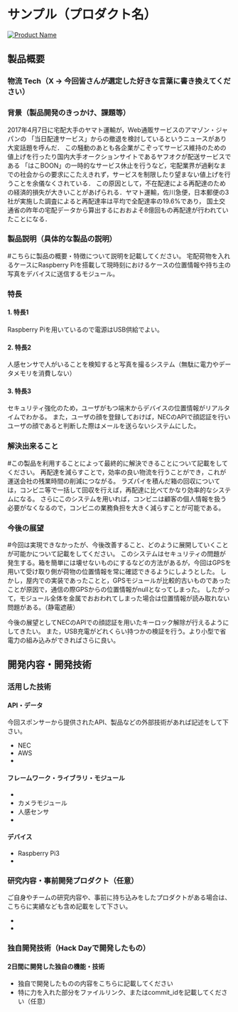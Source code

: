 # サンプル（プロダクト名）

[![Product Name](https://raw.github.com/GabLeRoux/WebMole/master/ressources/WebMole_Youtube_Video.png)](https://www.youtube.com/channel/UC4PtjOfZTbVp9DwtJv82Lzg)

## 製品概要
### 物流 Tech（X → 今回皆さんが選定した好きな言葉に書き換えてください）

### 背景（製品開発のきっかけ、課題等）
2017年4月7日に宅配大手のヤマト運輸が，Web通販サービスのアマゾン・ジャパンの
「当日配達サービス」からの撤退を検討しているというニュースがあり大変話題を呼んだ．
この騒動のあとも各企業がこぞってサービス維持のための値上げを行ったり国内大手オークションサイトであるヤフオクが配送サービスである
「はこBOON」の一時的なサービス休止を行うなど，宅配業界が過剰なまでの社会からの要求にこたえきれず，サービスを制限したり望まない値上げを行うことを余儀なくされている．
この原因として，不在配達による再配達のための経済的損失が大きいことがあげられる．ヤマト運輸，佐川急便，日本郵便の3社が実施した調査によると再配達率は平均で全配達率の19.6%であり，
国土交通省の昨年の宅配データから算出するにおおよそ8億回もの再配達が行われていたことになる．


### 製品説明（具体的な製品の説明）
#こちらに製品の概要・特徴について説明を記載してください。
宅配荷物を入れるケースにRaspberry Piを搭載して現時刻におけるケースの位置情報や持ち主の写真をデバイスに送信するモジュール。


### 特長

#### 1. 特長1
Raspberry Piを用いているので電源はUSB供給でよい。
#### 2. 特長2
人感センサで人がいることを検知すると写真を撮るシステム（無駄に電力やデータメモリを消費しない）
#### 3. 特長3
セキュリティ強化のため，ユーザがもつ端末からデバイスの位置情報がリアルタイムでわかる。
また，ユーザの顔を登録しておけば，NECのAPIで顔認証を行いユーザの顔であると判断した際はメールを送らないシステムにした。


### 解決出来ること
#この製品を利用することによって最終的に解決できることについて記載をしてください。
再配達を減らすことで，効率の良い物流を行うことができ，これが運送会社の残業時間の削減につながる。
ラズパイを積んだ箱の回収については，コンビニ等で一括して回収を行えば，再配達に比べてかなり効率的なシステムになる。
さらにこのシステムを用いれば，コンビニは顧客の個人情報を扱う必要がなくなるので，コンビニの業務負担を大きく減らすことが可能である。


### 今後の展望
#今回は実現できなかったが、今後改善すること、どのように展開していくことが可能かについて記載をしてください。
このシステムはセキュリティの問題が発生する。箱を簡単には壊せないものにするなどの方法があるが，今回はGPSを用いて受け取り側が荷物の位置情報を常に確認できるようにしようとした。
しかし，屋内での実装であったことと，GPSモジュールが比較的古いものであったことが原因で，通信の際GPSからの位置情報がnullとなってしまった。
したがって，モジュール全体を金属でおおわれてしまった場合は位置情報が読み取れない問題がある。（静電遮蔽）

今後の展望としてNECのAPIでの顔認証を用いたキーロック解除が行えるようにしてきたい。
また，USB充電がどれくらい持つかの検証を行う。より小型で省電力の組み込みができればさらに良い。


## 開発内容・開発技術
### 活用した技術
#### API・データ
今回スポンサーから提供されたAPI、製品などの外部技術があれば記述をして下さい。

* NEC
* AWS
* 

#### フレームワーク・ライブラリ・モジュール
* 
* カメラモジュール
* 人感センサ
* 

#### デバイス
* Raspberry Pi3
* 

### 研究内容・事前開発プロダクト（任意）
ご自身やチームの研究内容や、事前に持ち込みをしたプロダクトがある場合は、こちらに実績なども含め記載をして下さい。

* 
* 


### 独自開発技術（Hack Dayで開発したもの）
#### 2日間に開発した独自の機能・技術
* 独自で開発したものの内容をこちらに記載してください
* 特に力を入れた部分をファイルリンク、またはcommit_idを記載してください（任意）
